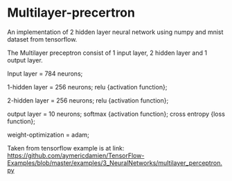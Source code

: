 # Multilayer-precertron
An implementation of 2 hidden layer neural network using numpy and mnist dataset from tensorflow.

The Multilayer preceptron consist of 1 input layer, 2 hidden layer and 1 output layer.

Input layer = 784 neurons;

1-hidden layer = 256 neurons; relu {activation function};

2-hidden layer = 256 neurons; relu {activation function};

output layer = 10 neurons; softmax {activation function}; cross entropy {loss function};

weight-optimization = adam;

Taken from tensorflow example is at link: https://github.com/aymericdamien/TensorFlow-Examples/blob/master/examples/3_NeuralNetworks/multilayer_perceptron.py

